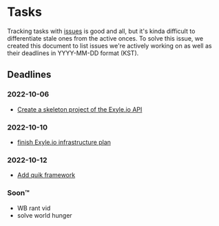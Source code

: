 # Tasks

Tracking tasks with [issues](https://github.com/exyleio/exyleio/issues)
is good and all, but it's kinda difficult to differentiate stale ones
from the active onces. To solve this issue, we created this document to
list issues we're actively working on as well as their deadlines in
YYYY-MM-DD format (KST).

## Deadlines

### 2022-10-06

- [Create a skeleton project of the Exyle.io API](https://github.com/exyleio/exyleio/issues/58)

### 2022-10-10

- [finish Exyle.io infrastructure plan](https://github.com/exyleio/exyleio/issues/15)

### 2022-10-12

- [Add quik framework](https://github.com/exyleio/exyleio/issues/57)

### Soon™

- WB rant vid
- solve world hunger
